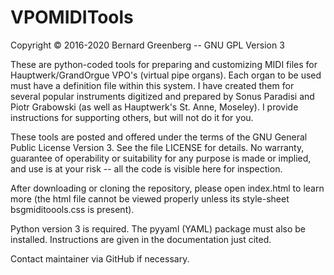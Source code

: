 # VPOMIDITools

Copyright © 2016-2020 Bernard Greenberg -- GNU GPL Version 3

These are python-coded tools for preparing and customizing MIDI files for Hauptwerk/GrandOrgue VPO's (virtual pipe organs).  Each organ to be used must have a definition file within this system. I have created them for several popular instruments digitized and prepared by Sonus Paradisi and Piotr Grabowski (as well as Hauptwerk's St. Anne, Moseley).  I provide instructions for supporting others, but will not do it for you.

These tools are posted and offered under the terms of the GNU General Public License Version 3. See the file LICENSE for details. No warranty, guarantee of operability or suitability for any purpose is made or implied, and use is at your risk -- all the code is visible here for inspection.

After downloading or cloning the repository, please open index.html to learn more (the html file cannot be viewed properly unless its style-sheet bsgmiditoools.css is present).

Python version 3 is required.  The pyyaml (YAML) package must also be installed.  Instructions are given in the documentation just cited.

Contact maintainer via GitHub if necessary.
